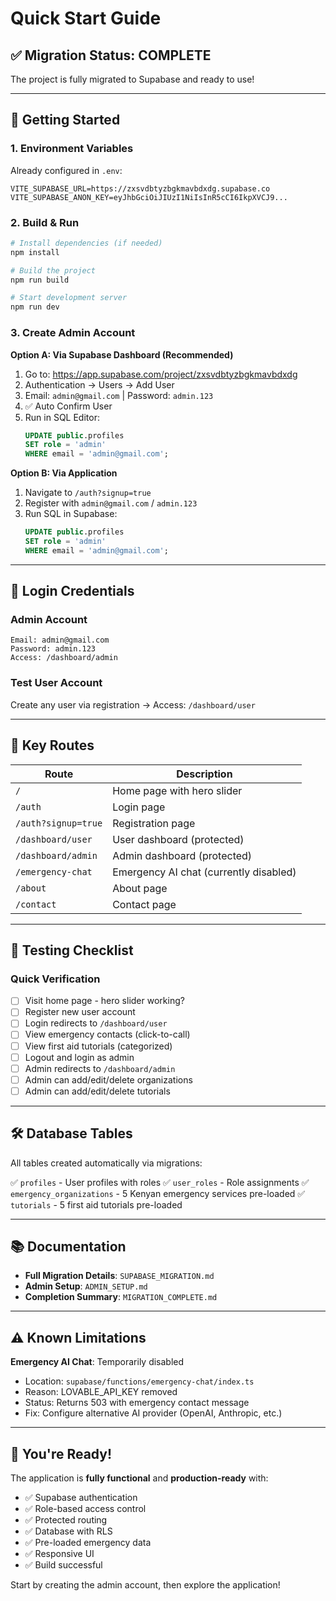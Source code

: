 # Quick Start Guide

## ✅ Migration Status: COMPLETE

The project is fully migrated to Supabase and ready to use!

---

## 🚀 Getting Started

### 1. Environment Variables

Already configured in `.env`:
```env
VITE_SUPABASE_URL=https://zxsvdbtyzbgkmavbdxdg.supabase.co
VITE_SUPABASE_ANON_KEY=eyJhbGciOiJIUzI1NiIsInR5cCI6IkpXVCJ9...
```

### 2. Build & Run

```bash
# Install dependencies (if needed)
npm install

# Build the project
npm run build

# Start development server
npm run dev
```

### 3. Create Admin Account

**Option A: Via Supabase Dashboard (Recommended)**

1. Go to: https://app.supabase.com/project/zxsvdbtyzbgkmavbdxdg
2. Authentication → Users → Add User
3. Email: `admin@gmail.com` | Password: `admin.123`
4. ✅ Auto Confirm User
5. Run in SQL Editor:
   ```sql
   UPDATE public.profiles
   SET role = 'admin'
   WHERE email = 'admin@gmail.com';
   ```

**Option B: Via Application**

1. Navigate to `/auth?signup=true`
2. Register with `admin@gmail.com` / `admin.123`
3. Run SQL in Supabase:
   ```sql
   UPDATE public.profiles
   SET role = 'admin'
   WHERE email = 'admin@gmail.com';
   ```

---

## 🔑 Login Credentials

### Admin Account
```
Email: admin@gmail.com
Password: admin.123
Access: /dashboard/admin
```

### Test User Account
Create any user via registration → Access: `/dashboard/user`

---

## 📍 Key Routes

| Route | Description |
|-------|-------------|
| `/` | Home page with hero slider |
| `/auth` | Login page |
| `/auth?signup=true` | Registration page |
| `/dashboard/user` | User dashboard (protected) |
| `/dashboard/admin` | Admin dashboard (protected) |
| `/emergency-chat` | Emergency AI chat (currently disabled) |
| `/about` | About page |
| `/contact` | Contact page |

---

## 🎯 Testing Checklist

### Quick Verification

- [ ] Visit home page - hero slider working?
- [ ] Register new user account
- [ ] Login redirects to `/dashboard/user`
- [ ] View emergency contacts (click-to-call)
- [ ] View first aid tutorials (categorized)
- [ ] Logout and login as admin
- [ ] Admin redirects to `/dashboard/admin`
- [ ] Admin can add/edit/delete organizations
- [ ] Admin can add/edit/delete tutorials

---

## 🛠️ Database Tables

All tables created automatically via migrations:

✅ `profiles` - User profiles with roles
✅ `user_roles` - Role assignments
✅ `emergency_organizations` - 5 Kenyan emergency services pre-loaded
✅ `tutorials` - 5 first aid tutorials pre-loaded

---

## 📚 Documentation

- **Full Migration Details**: `SUPABASE_MIGRATION.md`
- **Admin Setup**: `ADMIN_SETUP.md`
- **Completion Summary**: `MIGRATION_COMPLETE.md`

---

## ⚠️ Known Limitations

**Emergency AI Chat**: Temporarily disabled
- Location: `supabase/functions/emergency-chat/index.ts`
- Reason: LOVABLE_API_KEY removed
- Status: Returns 503 with emergency contact message
- Fix: Configure alternative AI provider (OpenAI, Anthropic, etc.)

---

## 🎉 You're Ready!

The application is **fully functional** and **production-ready** with:
- ✅ Supabase authentication
- ✅ Role-based access control
- ✅ Protected routing
- ✅ Database with RLS
- ✅ Pre-loaded emergency data
- ✅ Responsive UI
- ✅ Build successful

Start by creating the admin account, then explore the application!
